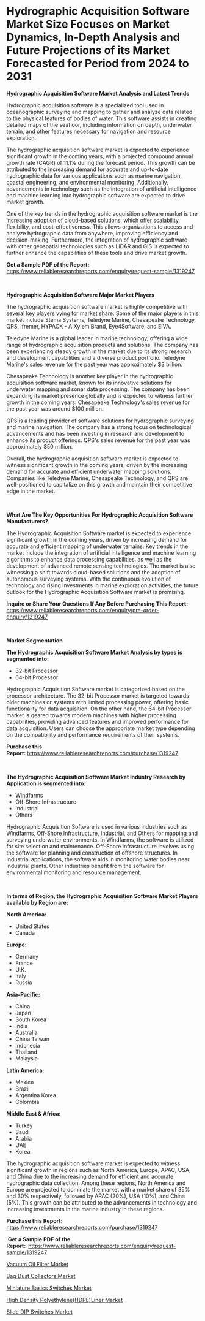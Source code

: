<p><h1>Hydrographic Acquisition Software Market Size Focuses on Market Dynamics, In-Depth Analysis and Future Projections of its Market Forecasted for Period from 2024 to 2031</h1></p><p><strong>Hydrographic Acquisition Software Market Analysis and Latest Trends</strong></p>
<p><p>Hydrographic acquisition software is a specialized tool used in oceanographic surveying and mapping to gather and analyze data related to the physical features of bodies of water. This software assists in creating detailed maps of the seafloor, including information on depth, underwater terrain, and other features necessary for navigation and resource exploration.</p><p>The hydrographic acquisition software market is expected to experience significant growth in the coming years, with a projected compound annual growth rate (CAGR) of 11.1% during the forecast period. This growth can be attributed to the increasing demand for accurate and up-to-date hydrographic data for various applications such as marine navigation, coastal engineering, and environmental monitoring. Additionally, advancements in technology such as the integration of artificial intelligence and machine learning into hydrographic software are expected to drive market growth.</p><p>One of the key trends in the hydrographic acquisition software market is the increasing adoption of cloud-based solutions, which offer scalability, flexibility, and cost-effectiveness. This allows organizations to access and analyze hydrographic data from anywhere, improving efficiency and decision-making. Furthermore, the integration of hydrographic software with other geospatial technologies such as LiDAR and GIS is expected to further enhance the capabilities of these tools and drive market growth.</p></p>
<p><strong>Get a Sample PDF of the Report:&nbsp;</strong> <a href="https://www.reliableresearchreports.com/enquiry/request-sample/1319247">https://www.reliableresearchreports.com/enquiry/request-sample/1319247</a></p>
<p>&nbsp;</p>
<p><strong>Hydrographic Acquisition Software Major Market Players</strong></p>
<p><p>The hydrographic acquisition software market is highly competitive with several key players vying for market share. Some of the major players in this market include Stema Systems, Teledyne Marine, Chesapeake Technology, QPS, Ifremer, HYPACK - A Xylem Brand, Eye4Software, and EIVA.</p><p>Teledyne Marine is a global leader in marine technology, offering a wide range of hydrographic acquisition products and solutions. The company has been experiencing steady growth in the market due to its strong research and development capabilities and a diverse product portfolio. Teledyne Marine's sales revenue for the past year was approximately $3 billion.</p><p>Chesapeake Technology is another key player in the hydrographic acquisition software market, known for its innovative solutions for underwater mapping and sonar data processing. The company has been expanding its market presence globally and is expected to witness further growth in the coming years. Chesapeake Technology's sales revenue for the past year was around $100 million.</p><p>QPS is a leading provider of software solutions for hydrographic surveying and marine navigation. The company has a strong focus on technological advancements and has been investing in research and development to enhance its product offerings. QPS's sales revenue for the past year was approximately $50 million.</p><p>Overall, the hydrographic acquisition software market is expected to witness significant growth in the coming years, driven by the increasing demand for accurate and efficient underwater mapping solutions. Companies like Teledyne Marine, Chesapeake Technology, and QPS are well-positioned to capitalize on this growth and maintain their competitive edge in the market.</p></p>
<p>&nbsp;</p>
<p><strong>What Are The Key Opportunities For Hydrographic Acquisition Software Manufacturers?</strong></p>
<p><p>The Hydrographic Acquisition Software market is expected to experience significant growth in the coming years, driven by increasing demand for accurate and efficient mapping of underwater terrains. Key trends in the market include the integration of artificial intelligence and machine learning algorithms to enhance data processing capabilities, as well as the development of advanced remote sensing technologies. The market is also witnessing a shift towards cloud-based solutions and the adoption of autonomous surveying systems. With the continuous evolution of technology and rising investments in marine exploration activities, the future outlook for the Hydrographic Acquisition Software market is promising.</p></p>
<p><strong>Inquire or Share Your Questions If Any Before Purchasing This Report:</strong> <a href="https://www.reliableresearchreports.com/enquiry/pre-order-enquiry/1319247">https://www.reliableresearchreports.com/enquiry/pre-order-enquiry/1319247</a></p>
<p>&nbsp;</p>
<p><strong>Market Segmentation</strong></p>
<p><strong>The Hydrographic Acquisition Software Market Analysis by types is segmented into:</strong></p>
<p><ul><li>32-bit Processor</li><li>64-bit Processor</li></ul></p>
<p><p>Hydrographic Acquisition Software market is categorized based on the processor architecture. The 32-bit Processor market is targeted towards older machines or systems with limited processing power, offering basic functionality for data acquisition. On the other hand, the 64-bit Processor market is geared towards modern machines with higher processing capabilities, providing advanced features and improved performance for data acquisition. Users can choose the appropriate market type depending on the compatibility and performance requirements of their systems.</p></p>
<p><strong>Purchase this Report:&nbsp;</strong><a href="https://www.reliableresearchreports.com/purchase/1319247">https://www.reliableresearchreports.com/purchase/1319247</a></p>
<p>&nbsp;</p>
<p><strong>The Hydrographic Acquisition Software Market Industry Research by Application is segmented into:</strong></p>
<p><ul><li>Windfarms</li><li>Off-Shore Infrastructure</li><li>Industrial</li><li>Others</li></ul></p>
<p><p>Hydrographic Acquisition Software is used in various industries such as Windfarms, Off-Shore Infrastructure, Industrial, and Others for mapping and surveying underwater environments. In Windfarms, the software is utilized for site selection and maintenance. Off-Shore Infrastructure involves using the software for planning and construction of offshore structures. In Industrial applications, the software aids in monitoring water bodies near industrial plants. Other industries benefit from the software for environmental monitoring and resource management.</p></p>
<p>&nbsp;</p>
<p><strong>In terms of Region, the Hydrographic Acquisition Software Market Players available by Region are:</strong></p>
<p>
    <p> <strong> North America: </strong>
        <ul>
            <li>United States</li>
            <li>Canada</li>
        </ul>
        </p> 
    <p> <strong> Europe: </strong>
        <ul>
            <li>Germany</li>
            <li>France</li>
            <li>U.K.</li>
            <li>Italy</li>
            <li>Russia</li>
        </ul>
        </p> 
    <p> <strong> Asia-Pacific: </strong>
        <ul>
            <li>China</li>
            <li>Japan</li>
            <li>South Korea</li>
            <li>India</li>
            <li>Australia</li>
            <li>China Taiwan</li>
            <li>Indonesia</li>
            <li>Thailand</li>
            <li>Malaysia</li>
        </ul>
        </p> 
    <p> <strong> Latin America: </strong>
        <ul>
            <li>Mexico</li>
            <li>Brazil</li>
            <li>Argentina Korea</li>
            <li>Colombia</li>
        </ul>
        </p> 
    <p> <strong> Middle East & Africa: </strong>
        <ul>
            <li>Turkey</li>
            <li>Saudi</li>
            <li>Arabia</li>
            <li>UAE</li>
            <li>Korea</li>
        </ul>
    </p>
    </p>
<p><p>The hydrographic acquisition software market is expected to witness significant growth in regions such as North America, Europe, APAC, USA, and China due to the increasing demand for efficient and accurate hydrographic data collection. Among these regions, North America and Europe are projected to dominate the market with a market share of 35% and 30% respectively, followed by APAC (20%), USA (10%), and China (5%). This growth can be attributed to the advancements in technology and increasing investments in the marine industry in these regions.</p></p>
<p><strong>Purchase this Report: </strong><a href="https://www.reliableresearchreports.com/purchase/1319247">https://www.reliableresearchreports.com/purchase/1319247</a></p>
<p>&nbsp;<strong>Get a Sample PDF of the Report:&nbsp;&nbsp;</strong><a href="https://www.reliableresearchreports.com/enquiry/request-sample/1319247">https://www.reliableresearchreports.com/enquiry/request-sample/1319247</a></p>
<p><strong></strong></p>
<p><p><a href="https://carnation-joke-41f.notion.site/Vacuum-Oil-Filter-Market-Size-and-Examines-its-Market-Scope-with-a-Primary-Focus-on-Growth-Opportu-cba40759bfd443dfad9ca1e7b1471de8">Vacuum Oil Filter Market</a></p><p><a href="https://adventurous-uranium-ef9.notion.site/Bag-Dust-Collectors-Market-Size-Share-Trends-Analysis-Report-By-Material-By-Type-By-End-user-B-b85040c06d914cdea08bf09d00f59f16">Bag Dust Collectors Market</a></p><p><a href="https://view.publitas.com/reportprime-1/miniature-basics-switches-market-research-report-the-key-to-successful-business-strategy-forecasted-for-period-from-2024-2031/">Miniature Basics Switches Market</a></p><p><a href="https://extreme-scabiosa-c81.notion.site/High-Density-Polyethylene-HDPE-Liner-Market-Size-Market-Share-and-Global-Market-Analysis-Report-20-dbb63a9d60e54f03b775c89368fe4ebd">High Density Polyethylene(HDPE)Liner Market</a></p><p><a href="https://view.publitas.com/reportprime-1/slide-dip-switches-market-insights-market-players-and-forecast-till-2031/">Slide DIP Switches Market</a></p></p>